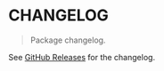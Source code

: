 # CHANGELOG

> Package changelog.

See [GitHub Releases](https://github.com/stdlib-js/assert-has-int32array-support/releases) for the changelog.